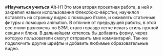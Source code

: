 #**Hаучиться учиться**
Alt-H1
Это моя вторая проектная работа, в ней я закрепил навыки использования Флексбокс-вёрстки, научился вставлять на страницу видео с помощью iframe, и оживлять статичные фигуры с помощью animation. В отличие от предыдущей работы, в этой все стили разложены по БЭМ, стало гораздо легче искать стиль нужной секции и блока. 
В дальнейшем хотелось бы добавить форму, через которую пользователи смогут отправить мне комментарий. Так-же подключить другие шрифты и добавить любимые образовательные видео.